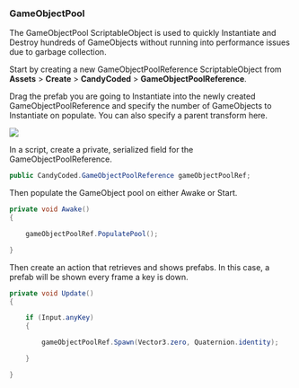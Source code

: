 ### GameObjectPool

The GameObjectPool ScriptableObject is used to quickly Instantiate and Destroy hundreds of GameObjects without running into performance issues due to garbage collection.

Start by creating a new GameObjectPoolReference ScriptableObject from **Assets** > **Create** > **CandyCoded** > **GameObjectPoolReference**.

Drag the prefab you are going to Instantiate into the newly created GameObjectPoolReference and specify the number of GameObjects to Instantiate on populate. You can also specify a parent transform here.

![](https://i.imgur.com/DRgr1v4.png)

In a script, create a private, serialized field for the GameObjectPoolReference.

```csharp
public CandyCoded.GameObjectPoolReference gameObjectPoolRef;
```

Then populate the GameObject pool on either Awake or Start.

```csharp
private void Awake()
{

    gameObjectPoolRef.PopulatePool();

}
```

Then create an action that retrieves and shows prefabs. In this case, a prefab will be shown every frame a key is down.

```csharp
private void Update()
{

    if (Input.anyKey)
    {

        gameObjectPoolRef.Spawn(Vector3.zero, Quaternion.identity);

    }

}
```
